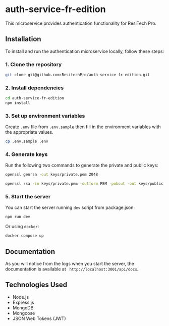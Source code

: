 # auth-service-fr-edition

This microservice provides authentication functionality for ResiTech Pro.

## Installation

To install and run the authentication microservice locally, follow these steps:

### 1. Clone the repository

```zsh
git clone git@github.com:ResitechPro/auth-service-fr-edition.git
```

### 2. Install dependencies

```zsh
cd auth-service-fr-edition
npm install
```

### 3. Set up environment variables

Create `.env` file from `.env.sample` then fill in the environment variables with the appropriate values.

```zsh
cp .env.sample .env
```

### 4. Generate keys

Run the following two commands to generate the private and public keys:

```zsh
openssl genrsa -out keys/private.pem 2048
```

```zsh
openssl rsa -in keys/private.pem -outform PEM -pubout -out keys/public.pem
```

### 5. Start the server

You can start the server running `dev` script from package.json:

```zsh
npm run dev
```

Or using `docker`:

```zsh
docker compose up
```

## Documentation

As you will notice from the logs when you start the server, the documentation is available at ` http://localhost:3001/api/docs`.

## Technologies Used

- Node.js
- Express.js
- MongoDB
- Mongoose
- JSON Web Tokens (JWT)
